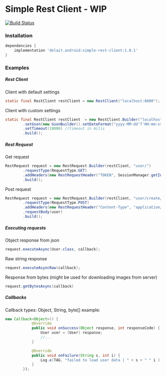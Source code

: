 # Simple Rest Client - WIP
[![Build Status](https://travis-ci.com/DeLaiT/SimpleRestClient-Android.svg?branch=master)](https://travis-ci.com/DeLaiT/SimpleRestClient-Android)
### Installation
``` gradle
dependencies {
    implementation 'delait.android:simple-rest-client:1.0.1'
}
```

### Examples
##### Rest Client
Client with default settings
``` Java
static final RestClient restClient = new RestClient("localhost:8000");
```
Client with custom settings
``` Java
static final RestClient restClient  = new RestClient.Builder("localhost:8000")
        .setGson(new GsonBuilder().setDateFormat("yyyy-MM-dd'T'HH:mm:ss'Z'").create()) //custom Gson
        .setTimeout(10000) //timeout in milis
        .build();
```

##### Rest Request
Get request
``` Java
RestRequest request = new RestRequest.Builder(restClient, "user/")
        .requestType(RequestType.GET)
        .addHeaders(new RestRequestHeader("TOKEN", SessionManager.getInstance().token))
        .build();
```
Post request
``` Java
RestRequest request = new RestRequest.Builder(restClient, "user/create/")
        .requestType(RequestType.POST)
        .addHeaders(new RestRequestHeader("Content-Type", "application/json"))
        .requestBody(user)
        .build();
```

##### Executing requests
Object response from json
```Java
request.executeAsync(User.class, callback);
```
Raw string response
```Java
request.executeAsyncRaw(callback);
```
Response from bytes (might be used for downloading images from server)
```Java
request.getBytesAsync(callback)
```
##### Callbacks
Callback types: Object, String, byte[]
example:
``` Java
new Callback<Object>() {
            @Override
            public void onSuccess(Object response, int responseCode) {
                User user = (User) response;
                //...
            }

            @Override
            public void onFailure(String s, int i) {
                Log.e(TAG, "failed to load user data | " + s + " " i );
            }
        });
```
